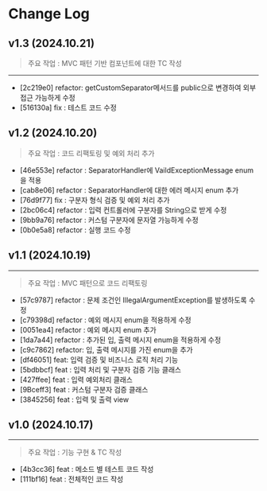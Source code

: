 # Change Log

## v1.3 (2024.10.21)
> 주요 작업 : MVC 패턴 기반 컴포넌트에 대한 TC 작성

---

- [2c219e0] refactor: getCustomSeparator메서드를 public으로 변경하여 외부 접근 가능하게 수정
- [516130a] fix : 테스트 코드 수정

## v1.2 (2024.10.20)
> 주요 작업 : 코드 리팩토링 및 예외 처리 추가

- [46e553e] refactor : SeparatorHandler에 VaildExceptionMessage enum을 적용
- [cab8e06] refactor : SeparatorHandler에 대한 에러 메시지 enum 추가
- [76d9f77] fix : 구분자 형식 검증 및 예외 처리 추가
- [2bc06c4] refactor : 입력 컨트롤러에 구분자를 String으로 받게 수정
- [9bb9a76] refactor : 커스텀 구분자에 문자열 가능하게 수정
- [0b0e5a8] refactor : 실행 코드 수정

## v1.1 (2024.10.19)

---

> 주요 작업 : MVC 패턴으로 코드 리팩토링

- [57c9787] refactor : 문제 조건인 IllegalArgumentException를 발생하도록 수정
- [c79398d] refactor : 예외 메시지 enum을 적용하게 수정
- [0051ea4] refactor : 예외 메시지 enum 추가
- [1da7a44] refactor : 추가된 입, 출력 메시지 enum을 적용하게 수정
- [c9c7862] refactor: 입, 출력 메시지를 가진 enum을 추가
- [df46051] feat: 입력 검증 및 비즈니스 로직 처리 기능
- [5bdbbcf] feat : 입력 처리 및 구분자 검증 기능 클래스
- [427ffee] feat : 입력 예외처리 클래스
- [9Bceff3] feat : 커스텀 구분자 검증 클래스
- [3845256] feat : 입력 및 출력 view

## v1.0 (2024.10.17)

---

> 주요 작업 : 기능 구현 & TC 작성

- [4b3cc36] feat : 메소드 별 테스트 코드 작성
- [111bf16] feat : 전체적인 코드 작성